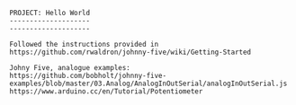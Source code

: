 
	PROJECT: Hello World
	--------------------
	--------------------

	Followed the instructions provided in https://github.com/rwaldron/johnny-five/wiki/Getting-Started

	Johny Five, analogue examples:
	https://github.com/bobholt/johnny-five-examples/blob/master/03.Analog/AnalogInOutSerial/analogInOutSerial.js
	https://www.arduino.cc/en/Tutorial/Potentiometer